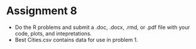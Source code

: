 # Assignment 8

* Do the R problems and submit a .doc, .docx, .rmd, or .pdf file with your code, plots, and intepretations.
* Best Cities.csv contains data for use in problem 1.
